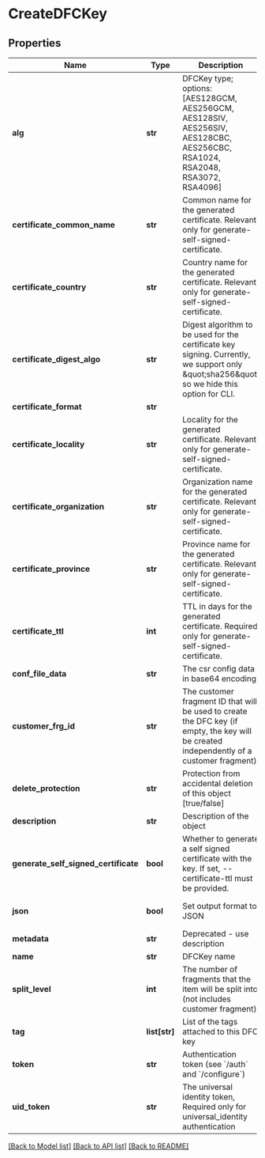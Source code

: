 # CreateDFCKey

## Properties
Name | Type | Description | Notes
------------ | ------------- | ------------- | -------------
**alg** | **str** | DFCKey type; options: [AES128GCM, AES256GCM, AES128SIV, AES256SIV, AES128CBC, AES256CBC, RSA1024, RSA2048, RSA3072, RSA4096] | 
**certificate_common_name** | **str** | Common name for the generated certificate. Relevant only for generate-self-signed-certificate. | [optional] 
**certificate_country** | **str** | Country name for the generated certificate. Relevant only for generate-self-signed-certificate. | [optional] 
**certificate_digest_algo** | **str** | Digest algorithm to be used for the certificate key signing. Currently, we support only \&quot;sha256\&quot; so we hide this option for CLI. | [optional] 
**certificate_format** | **str** |  | [optional] 
**certificate_locality** | **str** | Locality for the generated certificate. Relevant only for generate-self-signed-certificate. | [optional] 
**certificate_organization** | **str** | Organization name for the generated certificate. Relevant only for generate-self-signed-certificate. | [optional] 
**certificate_province** | **str** | Province name for the generated certificate. Relevant only for generate-self-signed-certificate. | [optional] 
**certificate_ttl** | **int** | TTL in days for the generated certificate. Required only for generate-self-signed-certificate. | [optional] 
**conf_file_data** | **str** | The csr config data in base64 encoding | [optional] 
**customer_frg_id** | **str** | The customer fragment ID that will be used to create the DFC key (if empty, the key will be created independently of a customer fragment) | [optional] 
**delete_protection** | **str** | Protection from accidental deletion of this object [true/false] | [optional] 
**description** | **str** | Description of the object | [optional] 
**generate_self_signed_certificate** | **bool** | Whether to generate a self signed certificate with the key. If set, --certificate-ttl must be provided. | [optional] 
**json** | **bool** | Set output format to JSON | [optional] [default to False]
**metadata** | **str** | Deprecated - use description | [optional] 
**name** | **str** | DFCKey name | 
**split_level** | **int** | The number of fragments that the item will be split into (not includes customer fragment) | [optional] [default to 3]
**tag** | **list[str]** | List of the tags attached to this DFC key | [optional] 
**token** | **str** | Authentication token (see &#x60;/auth&#x60; and &#x60;/configure&#x60;) | [optional] 
**uid_token** | **str** | The universal identity token, Required only for universal_identity authentication | [optional] 

[[Back to Model list]](../README.md#documentation-for-models) [[Back to API list]](../README.md#documentation-for-api-endpoints) [[Back to README]](../README.md)


